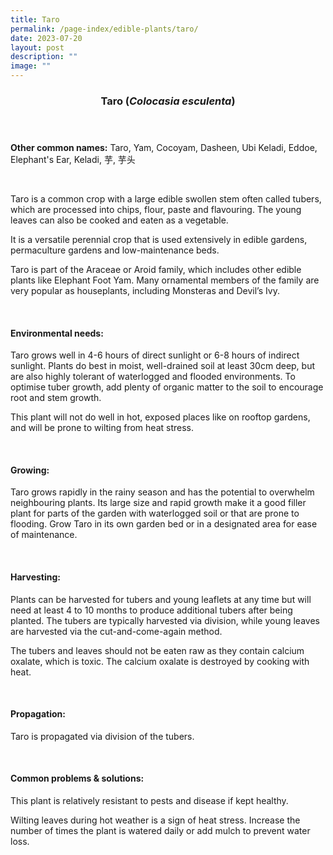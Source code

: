 ```yaml
---
title: Taro
permalink: /page-index/edible-plants/taro/
date: 2023-07-20
layout: post
description: ""
image: ""
---
```

<header>
	<h3>Taro (<em>Colocasia esculenta</em>)</h3>
</header>
	
<section>
	<p><strong>Other common names:</strong> Taro, Yam, Cocoyam, Dasheen, Ubi Keladi, Eddoe, Elephant's Ear, Keladi, 芋, 芋头</p>
	<br>
</section>

<section>
<p>Taro is a common crop with a large edible swollen stem often called tubers, which are processed into chips, flour, paste and flavouring. The young leaves can also be cooked and eaten as a vegetable.</p>
<p>It is a versatile perennial crop that is used extensively in edible gardens, permaculture gardens and low-maintenance beds.</p>
<p>Taro is part of the Araceae or Aroid family, which includes other edible plants like Elephant Foot Yam. Many ornamental members of the family are very popular as houseplants, including Monsteras and Devil’s Ivy. </p>       
	<br>
</section>

<section>
	<h4>Environmental needs:</h4>
<p>Taro grows well in 4-6 hours of direct sunlight or 6-8 hours of indirect sunlight. Plants do best in moist, well-drained soil at least 30cm deep, but are also highly tolerant of waterlogged and flooded environments. To optimise tuber growth, add plenty of organic matter to the soil to encourage root and stem growth. </p>
<p>This plant will not do well in hot, exposed places like on rooftop gardens, and will be prone to wilting from heat stress.</p>
	<br>
</section>

<section>
	<h4>Growing:</h4>
	<p>Taro grows rapidly in the rainy season and has the potential to overwhelm neighbouring plants. Its large size and rapid growth make it a good filler plant for parts of the garden with waterlogged soil or that are prone to flooding. Grow Taro in its own garden bed or in a designated area for ease of maintenance. </p>
<br>
</section>

<section>
	<h4>Harvesting:</h4>
<p>Plants can be harvested for tubers and young leaflets at any time but will need at least 4 to 10 months to produce additional tubers after being planted.  The tubers are typically harvested via division, while young leaves are harvested via the cut-and-come-again method.</p>
<p>The tubers and leaves should not be eaten raw as they contain calcium oxalate, which is toxic. The calcium oxalate is destroyed by cooking with heat.</p>
	<br>
</section>

<section>
	<h4>Propagation:</h4>
	<p>Taro is propagated via division of the tubers. </p>
	<br>
</section>

<section>
	<h4>Common problems &amp; solutions:</h4>
<p>This plant is relatively resistant to pests and disease if kept healthy.</p>
<p>Wilting leaves during hot weather is a sign of heat stress. Increase the number of times the plant is watered daily or add mulch to prevent water loss. </p>
<br>
</section>
